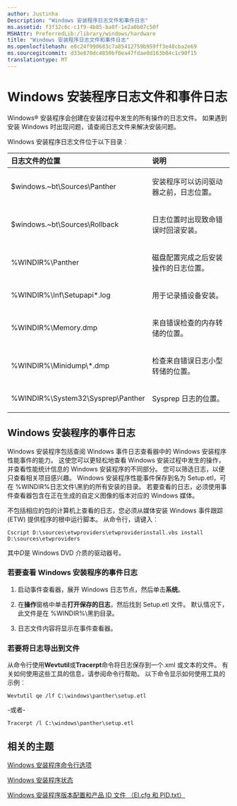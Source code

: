 ```yaml
---
author: Justinha
Description: "Windows 安装程序日志文件和事件日志"
ms.assetid: f3f32c6c-c1f9-4b85-ba0f-1e2a0b07c50f
MSHAttr: PreferredLib:/library/windows/hardware
title: "Windows 安装程序日志文件和事件日志"
ms.openlocfilehash: e0c24f990683c7a85412759b959ff3e48cba2e69
ms.sourcegitcommit: d33e870dc4850bf0ea47fdae0d163b04c1c90f15
translationtype: MT
---
```

# <a name="windows-setup-log-files-and-event-logs"></a>Windows 安装程序日志文件和事件日志


Windows® 安装程序会创建在安装过程中发生的所有操作的日志文件。 如果遇到安装 Windows 时出现问题，请查阅日志文件来解决安装问题。

Windows 安装程序日志文件位于以下目录︰

<table>
<colgroup>
<col width="50%" />
<col width="50%" />
</colgroup>
<thead>
<tr class="header">
<th align="left">日志文件的位置</th>
<th align="left">说明</th>
</tr>
</thead>
<tbody>
<tr class="odd">
<td align="left"><p>$windows.~bt\Sources\Panther</p></td>
<td align="left"><p>安装程序可以访问驱动器之前，日志位置。</p></td>
</tr>
<tr class="even">
<td align="left"><p>$windows.~bt\Sources\Rollback</p></td>
<td align="left"><p>日志位置时出现致命错误时回滚安装。</p></td>
</tr>
<tr class="odd">
<td align="left"><p>%WINDIR%\Panther</p></td>
<td align="left"><p>磁盘配置完成之后安装操作的日志位置。</p></td>
</tr>
<tr class="even">
<td align="left"><p>%WINDIR%\Inf\Setupapi*.log</p></td>
<td align="left"><p>用于记录插设备安装。</p></td>
</tr>
<tr class="odd">
<td align="left"><p>%WINDIR%\Memory.dmp</p></td>
<td align="left"><p>来自错误检查的内存转储的位置。</p></td>
</tr>
<tr class="even">
<td align="left"><p>%WINDIR%\Minidump\*.dmp</p></td>
<td align="left"><p>检查来自错误日志小型转储的位置。</p></td>
</tr>
<tr class="odd">
<td align="left"><p>%WINDIR%\System32\Sysprep\Panther</p></td>
<td align="left"><p>Sysprep 日志的位置。</p></td>
</tr>
</tbody>
</table>

 

## <a name="span-idwindowssetupeventlogsspanspan-idwindowssetupeventlogsspanspan-idwindowssetupeventlogsspanwindows-setup-event-logs"></a><span id="Windows_Setup_Event_Logs"></span><span id="windows_setup_event_logs"></span><span id="WINDOWS_SETUP_EVENT_LOGS"></span>Windows 安装程序的事件日志


Windows 安装程序包括查阅 Windows 事件日志查看器中的 Windows 安装程序性能事件的能力。 这使您可以更轻松地查看 Windows 安装过程中发生的操作，并查看性能统计信息的 Windows 安装程序的不同部分。 您可以筛选日志，以便只查看相关项目感兴趣。 Windows 安装程序性能事件保存到名为 Setup.etl，可在 %WINDIR%日志文件\\黑豹的所有安装的目录。 若要查看的日志，必须使用事件查看器包含在正在生成的自定义图像的版本对应的 Windows 媒体。

不包括相应的包的计算机上查看的日志，您必须从媒体安装 Windows 事件跟踪 (ETW) 提供程序的根中运行脚本。 从命令行，请键入︰

``` syntax
Cscript D:\sources\etwproviders\etwproviderinstall.vbs install D:\sources\etwproviders
```

其中*D*是 Windows DVD 介质的驱动器号。

### <a name="span-idtoviewthewindowssetupeventlogsspanspan-idtoviewthewindowssetupeventlogsspanspan-idtoviewthewindowssetupeventlogsspanto-view-the-windows-setup-event-logs"></a><span id="To_view_the_Windows_Setup_event_logs"></span><span id="to_view_the_windows_setup_event_logs"></span><span id="TO_VIEW_THE_WINDOWS_SETUP_EVENT_LOGS"></span>若要查看 Windows 安装程序的事件日志

1.  启动事件查看器，展开 Windows 日志节点，然后单击**系统**。

2.  在**操作**窗格中单击**打开保存的日志**，然后找到 Setup.etl 文件。 默认情况下，此文件是在 %WINDIR%\\黑豹目录。

3.  日志文件内容将显示在事件查看器。

### <a name="span-idtoexportthelogtoafilespanspan-idtoexportthelogtoafilespanspan-idtoexportthelogtoafilespanto-export-the-log-to-a-file"></a><span id="To_Export_the_log_to_a_file"></span><span id="to_export_the_log_to_a_file"></span><span id="TO_EXPORT_THE_LOG_TO_A_FILE"></span>若要将日志导出到文件

从命令行使用**Wevtutil**或**Tracerpt**命令将日志保存到一个.xml 或文本的文件。 有关如何使用这些工具的信息，请参阅命令行帮助。 以下命令显示如何使用工具的示例︰

``` syntax
Wevtutil qe /lf C:\windows\panther\setup.etl 
```

-或者-

``` syntax
Tracerpt /l C:\windows\panther\setup.etl
```

## <a name="span-idrelatedtopicsspanrelated-topics"></a><span id="related_topics"></span>相关的主题


[Windows 安装程序命令行选项](windows-setup-command-line-options.md)

[Windows 安装程序状态](windows-setup-states.md)

[Windows 安装程序版本配置和产品 ID 文件 （EI.cfg 和 PID.txt）](windows-setup-edition-configuration-and-product-id-files--eicfg-and-pidtxt.md)

 

 






